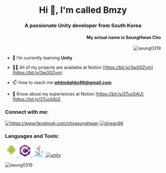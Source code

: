 <h1 align="center">Hi 👋, I'm called Bmzy</h1>
<h3 align="center">A passionate Unity developer from South Korea</h3>
<h4 align="right">My actual name is SeungHwan Cho</h4>

<p align="right"> <img src="https://komarev.com/ghpvc/?username=seung0319&label=Profile%20views&color=ffb955&style=flat" alt="seung0319" /> </p>

- 🌱 I’m currently learning **Unity**

- 👨‍💻 All of my projects are available at Notion [https://bit.ly/3wG0Zym](https://bit.ly/3wG0Zym)

- 📫 How to reach me **whtmdghks96@gmail.com**

- 📄 Know about my experiences at Notion [https://bit.ly/3Tuo5AU](https://bit.ly/3Tuo5AU)

<h3 align="left">Connect with me:</h3>
<p align="left">
<a href="https://fb.com/https://www.facebook.com/choseunghwan" target="blank"><img align="center" src="https://raw.githubusercontent.com/rahuldkjain/github-profile-readme-generator/master/src/images/icons/Social/facebook.svg" alt="https://www.facebook.com/choseunghwan" height="30" width="40" /></a>
<a href="https://www.discordapp.com/users/292144157626204180" target="blank"><img align="center" src="https://raw.githubusercontent.com/rahuldkjain/github-profile-readme-generator/master/src/images/icons/Social/discord.svg" alt="shwan96" height="30" width="40" /></a>
</p>

<h3 align="left">Languages and Tools:</h3>
<p align="left"> <a href="https://developer.android.com" target="_blank" rel="noreferrer"> <img src="https://raw.githubusercontent.com/devicons/devicon/master/icons/android/android-original-wordmark.svg" alt="android" width="40" height="40"/> </a> <a href="https://www.w3schools.com/cs/" target="_blank" rel="noreferrer"> <img src="https://raw.githubusercontent.com/devicons/devicon/master/icons/csharp/csharp-original.svg" alt="csharp" width="40" height="40"/> </a> <a href="https://www.java.com" target="_blank" rel="noreferrer"> <img src="https://raw.githubusercontent.com/devicons/devicon/master/icons/java/java-original.svg" alt="java" width="40" height="40"/> </a> <a href="https://unity.com/" target="_blank" rel="noreferrer"> <img src="https://www.vectorlogo.zone/logos/unity3d/unity3d-icon.svg" alt="unity" width="40" height="40"/> </a> </p>

<p><img align="center" src="https://github-readme-stats.vercel.app/api/top-langs?username=seung0319&show_icons=true&locale=en&layout=compact" alt="seung0319" /></p>
